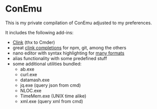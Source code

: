# ConEmu

This is my private compilation of ConEmu adjusted to my preferences. 

It includes the following add-ins:
- [Clink](https://mridgers.github.io/clink/) (thx to Cmder)
- great [clink completions](https://github.com/vladimir-kotikov/clink-completions) for npm, git, among the others
- nano editor with syntax highlighting for [many formats](https://github.com/scopatz/nanorc)
- alias functionality with some predefined stuff
- some additional utilities bundled:
  - ab.exe
  - curl.exe
  - datamash.exe
  - jq.exe (query json from cmd)
  - NLOC.exe
  - TimeMem.exe (UNIX time alike)
  - xml.exe (query xml from cmd)
